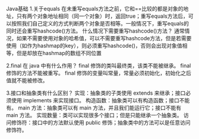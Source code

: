 Java基础
1.关于equals
在未重写equals方法之前，它和==比较的都是对象的地址，只有两个对象地址相同（同一个对象）时，返回true；重写equals方法后，可以按照我们自己定义的方式判断两个对象是否相等。一般情况下，重写equals的同时还会重写hashcode()方法。
什么情况下需要重写hashcode()方法？
通常情况，如果不需要使用对象的哈希值，可以不需要重写hashcode方法，但是若需要使用（如作为hashmap的key），则必须重写hashcode()，否则会出现对象值相等，但是却放在hashmap的数组不同位置

2.final 在 java 中有什么作用？
final 修饰的类叫最终类，该类不能被继承。
final 修饰的方法不能被重写。
final 修饰的变量叫常量，常量必须初始化，初始化之后值就不能被修改。

3.接口和抽象类有什么区别？
实现：抽象类的子类使用 extends 来继承；接口必须使用 implements 来实现接口。
构造函数：抽象类可以有构造函数；接口不能有。
main 方法：抽象类可以有 main 方法，并且我们能运行它；接口不能有 main 方法。
实现数量：类可以实现很多个接口；但是只能继承一个抽象类。
访问修饰符：接口中的方法默认使用 public 修饰；抽象类中的方法可以是任意访问修饰符。
